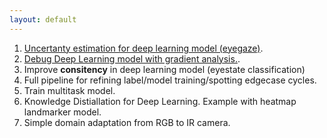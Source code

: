 ```yaml
---
layout: default
---
```



1. [Uncertanty estimation for deep learning model (eyegaze)](./pages/uncertainty_eyegazemodel/uncertainty_eyegazemodel.html).
2. [Debug Deep Learning model with gradient analysis.](./pages/debug_deeplearning_model/debug_deeplearningmodel.html).
3. Improve **consitency** in deep learning model (eyestate classification) 
4. Full pipeline for refining label/model training/spotting edgecase cycles.
5. Train multitask model.
6. Knowledge Distiallation for Deep Learning. Example with heatmap landmarker model.
7. Simple domain adaptation from RGB to IR camera.
